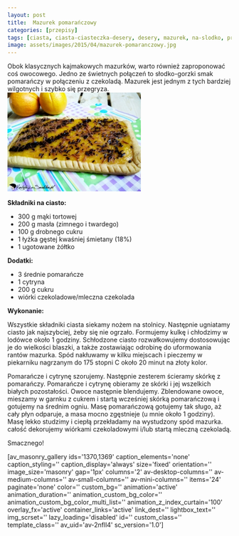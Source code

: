 ```yaml
---
layout: post
title:  Mazurek pomarańczowy
categories: [przepisy]
tags: [ciasta, ciasta-ciasteczka-desery, desery, mazurek, na-slodko, przepisy, wielkanoc]
image: assets/images/2015/04/mazurek-pomaranczowy.jpg
---
```

Obok klasycznych kajmakowych mazurków, warto również zaproponować coś owocowego. Jedno ze świetnych połączeń to słodko-gorzki smak pomarańczy w połączeniu z czekoladą. Mazurek jest jednym z tych bardziej wilgotnych i szybko się przegryza.
![](assets/images/2015/04/mazurek-pomaranczowy-1-300x222.jpg)



**Składniki na ciasto:**
* 300 g mąki tortowej
* 200 g masła (zimnego i twardego)
* 100 g drobnego cukru
* 1 łyżka gęstej kwaśniej śmietany (18%)
* 1 ugotowane żółtko


**Dodatki:**
* 3 średnie pomarańcze
* 1 cytryna
* 200 g cukru
* wiórki czekoladowe/mleczna czekolada


**Wykonanie:**

Wszystkie składniki ciasta siekamy nożem na stolnicy. Następnie ugniatamy ciasto jak najszybciej, żeby się nie ogrzało. Formujemy kulkę i chłodzimy w lodówce około 1 godziny. Schłodzone ciasto rozwałkowujemy dostosowując je do wielkości blaszki, a także zostawiając odrobinę do uformowania rantów mazurka. Spód nakłuwamy w kilku miejscach i pieczemy w piekarniku nagrzanym do 175 stopni C około 20 minut na złoty kolor.

Pomarańcze i cytrynę szorujemy. Następnie zesterem ścieramy skórkę z pomarańczy. Pomarańcze i cytrynę obieramy ze skórki i jej wszelkich białych pozostałości. Owoce następnie blendujemy. Zblendowane owoce, mieszamy w garnku z cukrem i startą wcześniej skórką pomarańczową i gotujemy na średnim ogniu. Masę pomarańczową gotujemy tak sługo, aż cały płyn odparuje, a masa mocno zgęstnieje (u mnie około 1 godziny). Masę lekko studzimy i ciepłą przekładamy na wystudzony spód mazurka. całość dekorujemy wiórkami czekoladowymi i/lub startą mleczną czekoladą.

Smacznego!

[av\_masonry\_gallery ids='1370,1369' caption\_elements='none' caption\_styling='' caption\_display='always' size='fixed' orientation='' image\_size='masonry' gap='1px' columns='2' av-desktop-columns='' av-medium-columns='' av-small-columns='' av-mini-columns='' items='24' paginate='none' color='' custom\_bg='' animation='active' animation\_duration='' animation\_custom\_bg\_color='' animation\_custom\_bg\_color\_multi\_list='' animation\_z\_index\_curtain='100' overlay\_fx='active' container\_links='active' link\_dest='' lightbox\_text='' img\_scrset='' lazy\_loading='disabled' id='' custom\_class='' template\_class='' av\_uid='av-2nfll4' sc\_version='1.0']
    